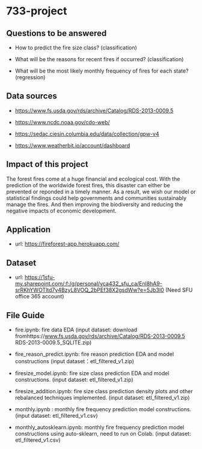 # 733-project

## Questions to be answered

* How to predict the fire size class? (classification)

* What will be the reasons for recent fires if occurred? (classification)

* What will be the most likely monthly frequency of fires for each state? (regression)


## Data sources

* https://www.fs.usda.gov/rds/archive/Catalog/RDS-2013-0009.5

* https://www.ncdc.noaa.gov/cdo-web/

* https://sedac.ciesin.columbia.edu/data/collection/gpw-v4

* https://www.weatherbit.io/account/dashboard


## Impact of this project

The forest fires come at a huge financial and ecological cost. With the prediction of the worldwide forest fires, this disaster can either be prevented or reponded in a timely manner. As a result, we wish our model or statistical findings could help governments and communities sustainably manage the fires. And then improving the biodiversity and reducing the negative impacts of economic development. 

## Application

* url: https://fireforest-app.herokuapp.com/

## Dataset
* url: https://1sfu-my.sharepoint.com/:f:/g/personal/yca432_sfu_ca/Enl8hA9-srRKhYWOTltd7y4BzyL8VOQ_2bPEf38X2gsdWw?e=5Jb3I0 (Need SFU office 365 account)

## File Guide 

* fire.ipynb: fire data EDA (input dataset: download fromhttps://www.fs.usda.gov/rds/archive/Catalog/RDS-2013-0009.5 RDS-2013-0009.5_SQLITE.zip)
* fire_reason_predict.ipynb: fire reason prediction EDA and model constructions (input dataset：etl_filtered_v1.zip)

* firesize_model.ipynb: fire size class prediction EDA and model constructions. (input dataset: etl_filtered_v1.zip)
* firesize_addition.ipynb: fire size class prediction density plots and other rebalanced techniques implemented. (input dataset: etl_filtered_v1.zip)

* monthly.ipynb : monthly fire frequency prediction model constructions. (input dataset: etl_filtered_v1.csv)
* monthly_autosklearn.ipynb: monthly fire frequency prediction model constructions using auto-sklearn, need to run on Colab. (input dataset: etl_filtered_v1.csv)
